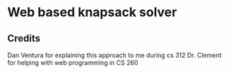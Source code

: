 # Web based knapsack solver

## Credits
Dan Ventura for explaining this approach to me during cs 312
Dr. Clement for helping with web programming in CS 260
```
